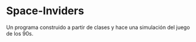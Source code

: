 # Space-Inviders
Un programa construido a partir de clases y hace una simulación del juego de los 90s.
